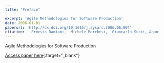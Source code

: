 ```yaml
---
title: "Preface"

excerpt: 'Agile Methodologies for Software Production'
date: 2006-01-01
paperurl: 'http://dx.doi.org/10.1016/j.sysarc.2006.06.004'
citation: ' Ernesto Damiani,  Michele Marchesi,  Giancarlo Succi, &quot;Preface.&quot;, 2006.'
---
```

Agile Methodologies for Software Production

[Access paper here](http://dx.doi.org/10.1016/j.sysarc.2006.06.004){:target="_blank"}
